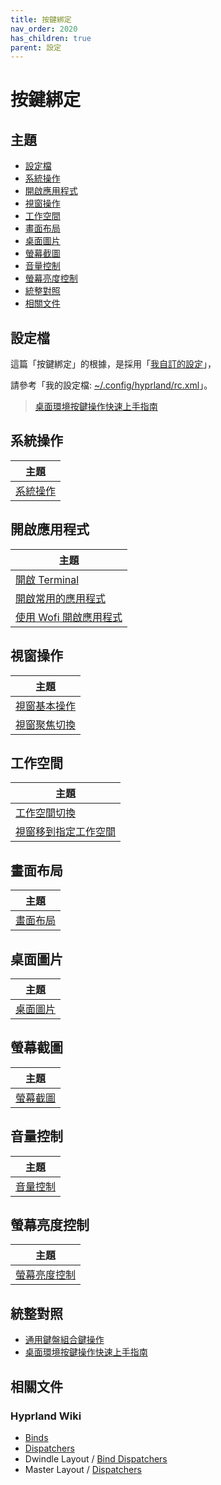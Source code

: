 ```yaml
---
title: 按鍵綁定
nav_order: 2020
has_children: true
parent: 設定
---
```



# 按鍵綁定


## 主題

* [設定檔](#設定檔)
* [系統操作](#系統操作)
* [開啟應用程式](#開啟應用程式)
* [視窗操作](#視窗操作)
* [工作空間](#工作空間)
* [畫面布局](#畫面布局)
* [桌面圖片](#桌面圖片)
* [螢幕截圖](#螢幕截圖)
* [音量控制](#音量控制)
* [螢幕亮度控制](#螢幕亮度控制)
* [統整對照](#統整對照)
* [相關文件](#相關文件)


## 設定檔

這篇「按鍵綁定」的根據，是採用「[我自訂的設定](https://github.com/samwhelp/note-about-hyprland/tree/gh-pages/_demo/config/hyprland-config/main)」，

請參考「我的設定檔: [~/.config/hyprland/rc.xml](https://github.com/samwhelp/note-about-hyprland/blob/gh-pages/_demo/config/hyprland-config/main/hyprland.conf)」。


> [桌面環境按鍵操作快速上手指南](https://samwhelp.github.io/system-modeling/read/zh_tw/quick-start)


## 系統操作

| 主題 |
| --- |
| [系統操作](keybind/system-control) |


## 開啟應用程式

| 主題 |
| --- |
| [開啟 Terminal](keybind/application-launch-terminal) |
| [開啟常用的應用程式](keybind/application-launch-favorite) |
| [使用 Wofi 開啟應用程式](keybind/application-launch-wofi) |


## 視窗操作

| 主題 |
| --- |
| [視窗基本操作](keybind/window-control) |
| [視窗聚焦切換](keybind/window-focus) |


## 工作空間

| 主題 |
| --- |
| [工作空間切換](keybind/workspace-switch) |
| [視窗移到指定工作空間](keybind/window-move-to-workspace) |


## 畫面布局

| 主題 |
| --- |
| [畫面布局](keybind/layout-control) |


## 桌面圖片

| 主題 |
| --- |
| [桌面圖片](keybind/wallpaper-control) |


## 螢幕截圖

| 主題 |
| --- |
| [螢幕截圖](keybind/screenshot-control) |


## 音量控制

| 主題 |
| --- |
| [音量控制](keybind/volume-control) |


## 螢幕亮度控制

| 主題 |
| --- |
| [螢幕亮度控制](keybind/monitor-brightness-control) |


## 統整對照

* [通用鍵盤組合鍵操作](https://samwhelp.github.io/system-modeling/read/zh_tw/spec-keybind-common)
* [桌面環境按鍵操作快速上手指南](https://samwhelp.github.io/system-modeling/read/zh_tw/quick-start)


## 相關文件

### Hyprland Wiki

* [Binds](https://wiki.hyprland.org/Configuring/Binds/)
* [Dispatchers](https://wiki.hyprland.org/Configuring/Dispatchers/)
* Dwindle Layout / [Bind Dispatchers](https://wiki.hyprland.org/Configuring/Dwindle-Layout/#bind-dispatchers)
* Master Layout / [Dispatchers](https://wiki.hyprland.org/Configuring/Master-Layout/#dispatchers)
